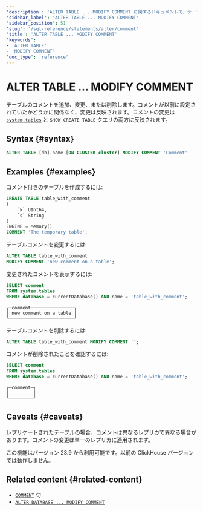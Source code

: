 ```yaml
---
'description': 'ALTER TABLE ... MODIFY COMMENT に関するドキュメントで、テーブルコメントの追加、変更、または削除を許可します。'
'sidebar_label': 'ALTER TABLE ... MODIFY COMMENT'
'sidebar_position': 51
'slug': '/sql-reference/statements/alter/comment'
'title': 'ALTER TABLE ... MODIFY COMMENT'
'keywords':
- 'ALTER TABLE'
- 'MODIFY COMMENT'
'doc_type': 'reference'
---
```



# ALTER TABLE ... MODIFY COMMENT

テーブルのコメントを追加、変更、または削除します。コメントが以前に設定されていたかどうかに関係なく、変更は反映されます。コメントの変更は [`system.tables`](../../../operations/system-tables/tables.md) と `SHOW CREATE TABLE` クエリの両方に反映されます。

## Syntax {#syntax}

```sql
ALTER TABLE [db].name [ON CLUSTER cluster] MODIFY COMMENT 'Comment'
```

## Examples {#examples}

コメント付きのテーブルを作成するには:

```sql
CREATE TABLE table_with_comment
(
    `k` UInt64,
    `s` String
)
ENGINE = Memory()
COMMENT 'The temporary table';
```

テーブルコメントを変更するには:

```sql
ALTER TABLE table_with_comment 
MODIFY COMMENT 'new comment on a table';
```

変更されたコメントを表示するには:

```sql title="Query"
SELECT comment 
FROM system.tables 
WHERE database = currentDatabase() AND name = 'table_with_comment';
```

```text title="Response"
┌─comment────────────────┐
│ new comment on a table │
└────────────────────────┘
```

テーブルコメントを削除するには:

```sql
ALTER TABLE table_with_comment MODIFY COMMENT '';
```

コメントが削除されたことを確認するには:

```sql title="Query"
SELECT comment 
FROM system.tables 
WHERE database = currentDatabase() AND name = 'table_with_comment';
```

```text title="Response"
┌─comment─┐
│         │
└─────────┘
```

## Caveats {#caveats}

レプリケートされたテーブルの場合、コメントは異なるレプリカで異なる場合があります。コメントの変更は単一のレプリカに適用されます。

この機能はバージョン 23.9 から利用可能です。以前の ClickHouse バージョンでは動作しません。

## Related content {#related-content}

- [`COMMENT`](/sql-reference/statements/create/table#comment-clause) 句
- [`ALTER DATABASE ... MODIFY COMMENT`](./database-comment.md)

